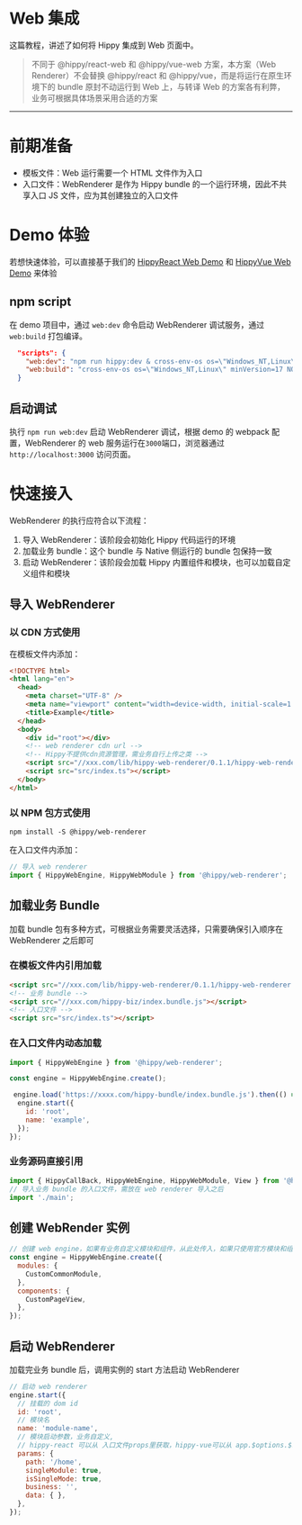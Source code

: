 # Web 集成

这篇教程，讲述了如何将 Hippy 集成到 Web 页面中。

> 不同于 @hippy/react-web 和 @hippy/vue-web 方案，本方案（Web Renderer）不会替换 @hippy/react 和 @hippy/vue，而是将运行在原生环境下的 bundle 原封不动运行到 Web 上，与转译 Web 的方案各有利弊，业务可根据具体场景采用合适的方案

---

# 前期准备

- 模板文件：Web 运行需要一个 HTML 文件作为入口
- 入口文件：WebRenderer 是作为 Hippy bundle 的一个运行环境，因此不共享入口 JS 文件，应为其创建独立的入口文件

# Demo 体验

若想快速体验，可以直接基于我们的 [HippyReact Web Demo](https://github.com/Tencent/Hippy/tree/master/examples/hippy-react-demo) 和 
[HippyVue Web Demo](https://github.com/Tencent/Hippy/tree/master/examples/hippy-vue-demo) 来体验

## npm script

在 demo 项目中，通过 `web:dev` 命令启动 WebRenderer 调试服务，通过 `web:build` 打包编译。

```json
  "scripts": {
    "web:dev": "npm run hippy:dev & cross-env-os os=\"Windows_NT,Linux\" minVersion=17 NODE_OPTIONS=--openssl-legacy-provider webpack serve --config ./scripts/hippy-webpack.web-renderer.dev.js",
    "web:build": "cross-env-os os=\"Windows_NT,Linux\" minVersion=17 NODE_OPTIONS=--openssl-legacy-provider webpack --config ./scripts/hippy-webpack.web-renderer.js"
  }
```

## 启动调试

执行 `npm run web:dev` 启动 WebRenderer 调试，根据 demo 的 webpack 配置，WebRenderer 的 web 服务运行在`3000`端口，浏览器通过 `http://localhost:3000` 访问页面。

# 快速接入

WebRenderer 的执行应符合以下流程：

1. 导入 WebRenderer：该阶段会初始化 Hippy 代码运行的环境
2. 加载业务 bundle：这个 bundle 与 Native 侧运行的 bundle 包保持一致
3. 启动 WebRenderer：该阶段会加载 Hippy 内置组件和模块，也可以加载自定义组件和模块

## 导入 WebRenderer

### 以 CDN 方式使用

在模板文件内添加：

```html
<!DOCTYPE html>
<html lang="en">
  <head>
    <meta charset="UTF-8" />
    <meta name="viewport" content="width=device-width, initial-scale=1.0, maximum-scale=1.0, user-scalable=0" />
    <title>Example</title>
  </head>
  <body>
    <div id="root"></div>
    <!-- web renderer cdn url -->
    <!-- Hippy不提供cdn资源管理，需业务自行上传之类 -->
    <script src="//xxx.com/lib/hippy-web-renderer/0.1.1/hippy-web-renderer.js"></script>
    <script src="src/index.ts"></script>
  </body>
</html>
```

### 以 NPM 包方式使用

```shell
npm install -S @hippy/web-renderer
```

在入口文件内添加：

```javascript
// 导入 web renderer
import { HippyWebEngine, HippyWebModule } from '@hippy/web-renderer';
```

## 加载业务 Bundle

加载 bundle 包有多种方式，可根据业务需要灵活选择，只需要确保引入顺序在 WebRenderer 之后即可

### 在模板文件内引用加载

```html
<script src="//xxx.com/lib/hippy-web-renderer/0.1.1/hippy-web-renderer.js"></script>
<!-- 业务 bundle -->
<script src="//xxx.com/hippy-biz/index.bundle.js"></script>
<!-- 入口文件 -->
<script src="src/index.ts"></script>
```

### 在入口文件内动态加载

```javascript
import { HippyWebEngine } from '@hippy/web-renderer';

const engine = HippyWebEngine.create();

 engine.load('https://xxxx.com/hippy-bundle/index.bundle.js').then(() => {
  engine.start({
    id: 'root',
    name: 'example',
  });
});
```

### 业务源码直接引用

```javascript
import { HippyCallBack, HippyWebEngine, HippyWebModule, View } from '@hippy/web-renderer';
// 导入业务 bundle 的入口文件，需放在 web renderer 导入之后
import './main';
```

## 创建 WebRender 实例

```javascript
// 创建 web engine，如果有业务自定义模块和组件，从此处传入，如果只使用官方模块和组件，则直接使用 const engine = HippyWebEngine.create() 即可
const engine = HippyWebEngine.create({
  modules: {
    CustomCommonModule,
  },
  components: {
    CustomPageView,
  },
});
```

## 启动 WebRenderer

加载完业务 bundle 后，调用实例的 start 方法启动 WebRenderer

```js
// 启动 web renderer
engine.start({
  // 挂载的 dom id
  id: 'root',
  // 模块名
  name: 'module-name',
  // 模块启动参数，业务自定义,
  // hippy-react 可以从 入口文件props里获取，hippy-vue可以从 app.$options.$superProps 里获取
  params: {
    path: '/home',
    singleModule: true,
    isSingleMode: true,
    business: '',
    data: { },
  },
});
```
